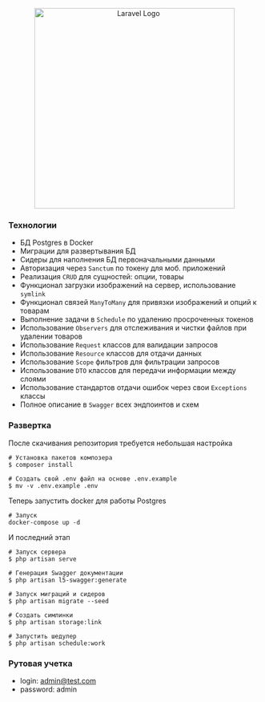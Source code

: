 <p align="center"><a href="https://laravel.com" target="_blank"><img src="https://raw.githubusercontent.com/laravel/art/master/logo-lockup/5%20SVG/2%20CMYK/1%20Full%20Color/laravel-logolockup-cmyk-red.svg" width="400" alt="Laravel Logo"></a></p>

### Технологии

- БД Postgres в Docker
- Миграции для развертывания БД
- Сидеры для наполнения БД первоначальными данными
- Авторизация через ```Sanctum``` по токену для моб. приложений
- Реализация ```CRUD``` для сущностей: опции, товары
- Функционал загрузки изображений на сервер, использование ```symlink```
- Функционал связей ```ManyToMany``` для привязки изображений и опций к товарам 
- Выполнение задачи в ```Schedule``` по удалению просроченных токенов
- Использование ```Observers``` для отслеживания и чистки файлов при удалении товаров
- Использование ```Request``` классов для валидации запросов
- Использование ```Resource``` классов для отдачи данных
- Использование ```Scope``` фильтров для фильтрации запросов
- Использование ```DTO``` классов для передачи информации между слоями
- Использование стандартов отдачи ошибок через свои ```Exceptions``` классы
- Полное описание в ```Swagger``` всех эндпоинтов и схем

### Развертка

После скачивания репозитория требуется небольшая настройка

```
# Установка пакетов композера
$ composer install

# Создать свой .env файл на основе .env.example
$ mv -v .env.example .env
```

Теперь запустить docker для работы Postgres

```
# Запуск
docker-compose up -d
```

И последний этап

```
# Запуск сервера
$ php artisan serve

# Генерация Swagger документации
$ php artisan l5-swagger:generate

# Запуск миграций и сидеров
$ php artisan migrate --seed

# Создать симлинки
$ php artisan storage:link

# Запустить шедулер
$ php artisan schedule:work
```

### Рутовая учетка
- login: admin@test.com
- password: admin
